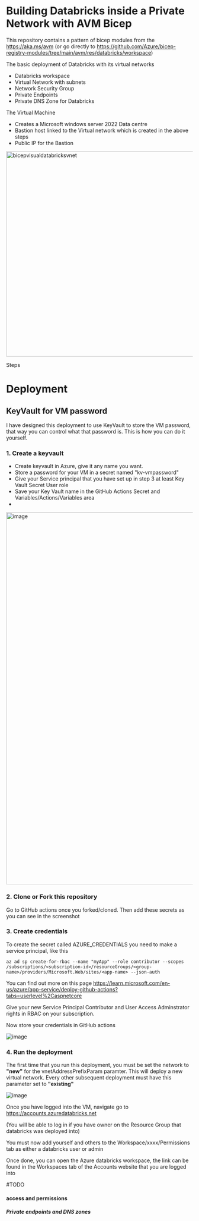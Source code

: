 # Building Databricks inside a Private Network with AVM Bicep 

This repository contains a pattern of bicep modules from the https://aka.ms/avm (or go directly to https://github.com/Azure/bicep-registry-modules/tree/main/avm/res/databricks/workspace)

The basic deployment of Databricks with its virtual networks
- Databricks workspace   
- Virtual Network with subnets 
- Network Security Group
- Private Endpoints
- Private DNS Zone for Databricks

The Virtual Machine
- Creates a Microsoft windows server 2022 Data centre
- Bastion host linked to the Virtual network which is created in the above steps
- Public IP for the Bastion


<img width="552" alt="bicepvisualdatabricksvnet" src="https://github.com/clintgrove/databricksws-avm/assets/30802291/9ba5a38a-0acd-4b3d-add7-09c522709079">

Steps 

# Deployment

## KeyVault for VM password

I have designed this deployment to use KeyVault to store the VM password, that way you can control what that password is. This is how you can do it yourself. 
### 1. Create a keyvault
- Create keyvault in Azure, give it any name you want.
- Store a password for your VM in a secret named "kv-vmpassword"
- Give your Service principal that you have set up in step 3 at least Key Vault Secret User role
- Save your Key Vault name in the GitHub Actions Secret and Variables/Actions/Variables area
- 
<img width="1001" alt="image" src="https://github.com/user-attachments/assets/0aa363fc-67a1-43e6-bf31-5193e20aa798">

### 2. Clone or Fork this repository
Go to GitHub actions once you forked/cloned. Then add these secrets as you can see in the screenshot

### 3. Create credentials

To create the secret called AZURE_CREDENTIALS you need to make a service principal, like this 

`az ad sp create-for-rbac --name "myApp" --role contributor --scopes /subscriptions/<subscription-id>/resourceGroups/<group-name>/providers/Microsoft.Web/sites/<app-name> --json-auth`

You can find out more on this page https://learn.microsoft.com/en-us/azure/app-service/deploy-github-actions?tabs=userlevel%2Caspnetcore

Give your new Service Principal Contributor and User Access Adminstrator rights in RBAC on your subscription. 

Now store your credentials in GitHub actions

![image](https://github.com/clintgrove/databricksws-avm/assets/30802291/2c6d3ca5-22ca-4c05-a985-34370c7e04ce)

### 4. Run the deployment 
The first time that you run this deployment, you must be set the network to **"new"** for the vnetAddressPrefixParam paramter. This will deploy a new virtual network. Every other subsequent deployment must have this parameter set to **"existing"**

![image](https://github.com/clintgrove/databricksws-avm/assets/30802291/2d240af2-9d27-4fbb-8ea0-04c4f5cbace1)

Once you have logged into the VM, navigate go to https://accounts.azuredatabricks.net

(You will be able to log in if you have owner on the Resource Group that databricks was deployed into)

You must now add yourself and others to the Workspace/xxxx/Permissions tab as either a databricks user or admin

Once done, you can open the Azure databricks workspace, the link can be found in the Workspaces tab of the Accounts website that you are logged into

#TODO
#### access and permissions
##### Private endpoints and DNS zones
